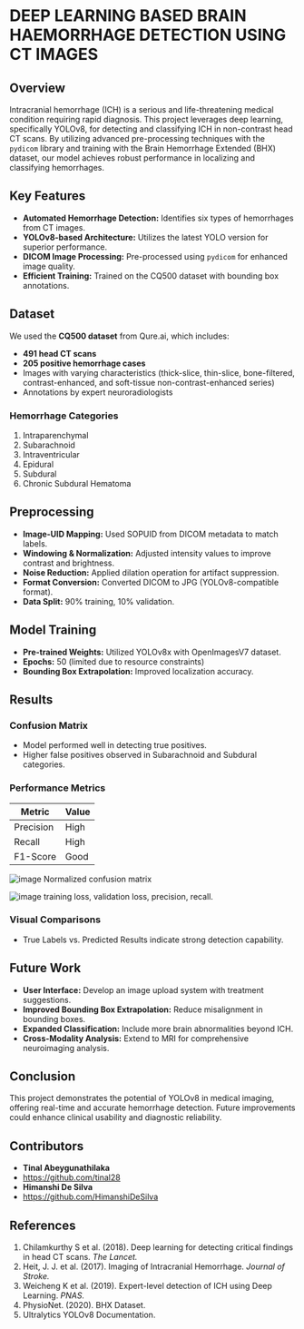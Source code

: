 # DEEP LEARNING BASED BRAIN HAEMORRHAGE DETECTION USING CT IMAGES

## Overview

Intracranial hemorrhage (ICH) is a serious and life-threatening medical condition requiring rapid diagnosis. This project leverages deep learning, specifically YOLOv8, for detecting and classifying ICH in non-contrast head CT scans. By utilizing advanced pre-processing techniques with the `pydicom` library and training with the Brain Hemorrhage Extended (BHX) dataset, our model achieves robust performance in localizing and classifying hemorrhages.

## Key Features
- **Automated Hemorrhage Detection:** Identifies six types of hemorrhages from CT images.
- **YOLOv8-based Architecture:** Utilizes the latest YOLO version for superior performance.
- **DICOM Image Processing:** Pre-processed using `pydicom` for enhanced image quality.
- **Efficient Training:** Trained on the CQ500 dataset with bounding box annotations.

## Dataset
We used the **CQ500 dataset** from Qure.ai, which includes:
- **491 head CT scans**
- **205 positive hemorrhage cases**
- Images with varying characteristics (thick-slice, thin-slice, bone-filtered, contrast-enhanced, and soft-tissue non-contrast-enhanced series)
- Annotations by expert neuroradiologists

### Hemorrhage Categories
1. Intraparenchymal
2. Subarachnoid
3. Intraventricular
4. Epidural
5. Subdural
6. Chronic Subdural Hematoma

## Preprocessing
- **Image-UID Mapping:** Used SOPUID from DICOM metadata to match labels.
- **Windowing & Normalization:** Adjusted intensity values to improve contrast and brightness.
- **Noise Reduction:** Applied dilation operation for artifact suppression.
- **Format Conversion:** Converted DICOM to JPG (YOLOv8-compatible format).
- **Data Split:** 90% training, 10% validation.

## Model Training
- **Pre-trained Weights:** Utilized YOLOv8x with OpenImagesV7 dataset.
- **Epochs:** 50 (limited due to resource constraints)
- **Bounding Box Extrapolation:** Improved localization accuracy.

## Results
### Confusion Matrix
- Model performed well in detecting true positives.
- Higher false positives observed in Subarachnoid and Subdural categories.

### Performance Metrics
| Metric  | Value  |
|---------|--------|
| Precision | High  |
| Recall    | High  |
| F1-Score  | Good  |

![image](https://github.com/user-attachments/assets/99a5080b-8d4e-4e86-8feb-1c8c74506186)
Normalized confusion matrix

![image](https://github.com/user-attachments/assets/5abffc3e-bb95-40f9-9109-8f41bfa15d4d)
training loss, validation loss, precision, recall.

### Visual Comparisons
- True Labels vs. Predicted Results indicate strong detection capability.

## Future Work
- **User Interface:** Develop an image upload system with treatment suggestions.
- **Improved Bounding Box Extrapolation:** Reduce misalignment in bounding boxes.
- **Expanded Classification:** Include more brain abnormalities beyond ICH.
- **Cross-Modality Analysis:** Extend to MRI for comprehensive neuroimaging analysis.

## Conclusion
This project demonstrates the potential of YOLOv8 in medical imaging, offering real-time and accurate hemorrhage detection. Future improvements could enhance clinical usability and diagnostic reliability.

## Contributors
- **Tinal Abeygunathilaka**
-   https://github.com/tinal28
- **Himanshi De Silva**
-   https://github.com/HimanshiDeSilva

## References
1. Chilamkurthy S et al. (2018). Deep learning for detecting critical findings in head CT scans. *The Lancet.*
2. Heit, J. J. et al. (2017). Imaging of Intracranial Hemorrhage. *Journal of Stroke.*
3. Weicheng K et al. (2019). Expert-level detection of ICH using Deep Learning. *PNAS.*
4. PhysioNet. (2020). BHX Dataset.
5. Ultralytics YOLOv8 Documentation.
